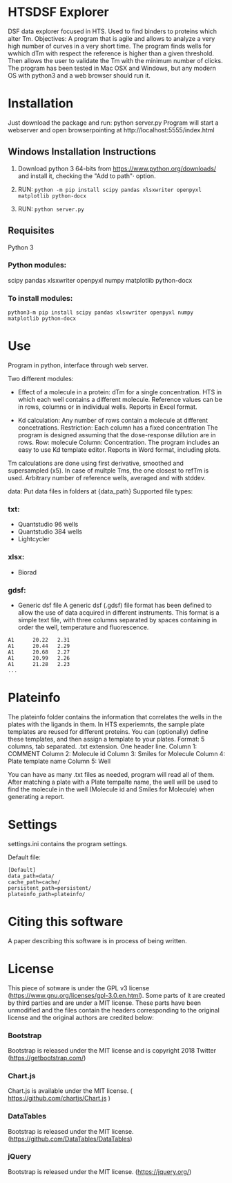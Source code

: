 # HTSDSF Explorer

DSF data explorer focused in HTS.
Used to find binders to proteins which alter Tm.
Objectives: A program that is agile and allows to analyze a very high number of curves in a very short time.
The program finds wells for wwhich dTm with respect the reference is higher than a given threshold.
Then allows the user to validate the Tm with the minimum number of clicks.
The program has been tested in Mac OSX and Windows, but any modern OS with python3 and a web browser should run it.



# Installation

Just download the package and run:
python server.py
Program will start a webserver and open browserpointing at http://localhost:5555/index.html

## Windows Installation Instructions
1. Download python 3 64-bits from https://www.python.org/downloads/ and install it, checking the "Add to path"· option.

2. RUN:
`python -m pip install scipy pandas xlsxwriter openpyxl matplotlib python-docx `

3. RUN:
`python server.py`


## Requisites 
Python 3

### Python modules:
scipy pandas xlsxwriter openpyxl numpy matplotlib python-docx

### To install modules:
`python3-m pip install scipy pandas xlsxwriter openpyxl numpy matplotlib python-docx`

# Use
Program in python, interface through web server.

Two different modules:

* Effect of a molecule in a protein: dTm for a single concentration. HTS in which each well contains a different molecule. 
Reference values  can be in rows, columns or in individual wells.
Reports in Excel format.

* Kd calculation: Any number of rows contain a molecule at different concetrations.
Restriction: Each column has a fixed concentration 
The program is designed assuming that the dose-response dillution are in rows.
Row: molecule
Column: Concentration.
The program includes an easy to use Kd template editor.
Reports in Word format, including plots.

Tm calculations are done using first derivative, smoothed and supersampled (x5).
In case of multple Tms, the one closest to refTm is used.
Arbitrary number of reference wells, averaged and with stddev.

data:
Put data files in folders at {data_path}
Supported file types:
### txt: 
* Quantstudio 96 wells
* Quantstudio 384 wells
* Lightcycler

### xlsx:
* Biorad
### gdsf:
* Generic dsf file
A generic dsf (.gdsf) file format has been defined to allow the use of data acquired in different instruments. This format is a simple text file, with three columns separated by spaces containing in order the well, temperature and fluorescence.
``` 
A1  	20.22   2.31
A1  	20.44   2.29
A1  	20.68   2.27
A1  	20.99   2.26
A1  	21.28   2.23
...
```

# Plateinfo 
The plateinfo folder contains the information that correlates the wells in the plates with the ligands in them.
In HTS experiemnts, the sample plate templates are reused for different proteins.
You can (optionally) define these templates, and then assign a template to your plates. 
Format: 5 columns, tab separated. .txt extension. One header line.
Column 1: COMMENT
Column 2: Molecule id
Column 3: Smiles for Molecule
Column 4: Plate template name
Column 5: Well

You can have as many .txt files as needed, program will read all of them.
After matching a plate with a Plate tempalte name, the well will be used to find the molecule in the well (Molecule id and Smiles for Molecule) when generating a report.

# Settings
settings.ini contains the program settings.

Default file:

```
[Default]
data_path=data/
cache_path=cache/
persistent_path=persistent/
plateinfo_path=plateinfo/
```
# Citing this software

A paper describing this software is in process of being written. 

# License
This piece of sotware is under the GPL v3 license (https://www.gnu.org/licenses/gpl-3.0.en.html). Some parts of it are created by third parties and are under a MIT license. These parts have been unmodified and the files contain the headers corresponding to the original license and the original authors are credited below:

### Bootstrap
Bootstrap is released under the MIT license and is copyright 2018 Twitter (https://getbootstrap.com/)

### Chart.js
Chart.js is available under the MIT license. ( https://github.com/chartjs/Chart.js )

### DataTables
Bootstrap is released under the MIT license. (https://github.com/DataTables/DataTables)

### jQuery
Bootstrap is released under the MIT license. (https://jquery.org/)

